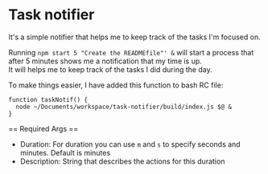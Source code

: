 # Task notifier

It's a simple notifier that helps me to keep track of the tasks I'm focused on.

Running `npm start 5 "Create the READMEfile"' &` will start a process that after 5 minutes shows me a notification that my time is up.  
It will helps me to keep track of the tasks I did during the day.

To make things easier, I have added this function to bash RC file:
```
function taskNotif() {
  node ~/Documents/workspace/task-notifier/build/index.js $@ &
}
```

== Required Args ==
- Duration: For duration you can use `m` and `s` to specify seconds and minutes. Default is minutes
- Description: String that describes the actions for this duration

